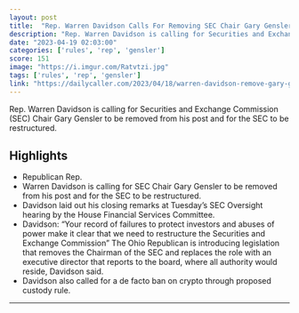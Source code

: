 ```yaml
---
layout: post
title:  "Rep. Warren Davidson Calls For Removing SEC Chair Gary Gensler, Overhauling Agency"
description: "Rep. Warren Davidson is calling for Securities and Exchange Commission (SEC) Chair Gary Gensler to be removed from his post and for the SEC to be restructured."
date: "2023-04-19 02:03:00"
categories: ['rules', 'rep', 'gensler']
score: 151
image: "https://i.imgur.com/Ratvtzi.jpg"
tags: ['rules', 'rep', 'gensler']
link: "https://dailycaller.com/2023/04/18/warren-davidson-remove-gary-gensler-sec/"
---
```


Rep. Warren Davidson is calling for Securities and Exchange Commission (SEC) Chair Gary Gensler to be removed from his post and for the SEC to be restructured.

## Highlights

- Republican Rep.
- Warren Davidson is calling for SEC Chair Gary Gensler to be removed from his post and for the SEC to be restructured.
- Davidson laid out his closing remarks at Tuesday’s SEC Oversight hearing by the House Financial Services Committee.
- Davidson: “Your record of failures to protect investors and abuses of power make it clear that we need to restructure the Securities and Exchange Commission” The Ohio Republican is introducing legislation that removes the Chairman of the SEC and replaces the role with an executive director that reports to the board, where all authority would reside, Davidson said.
- Davidson also called for a de facto ban on crypto through proposed custody rule.

---
